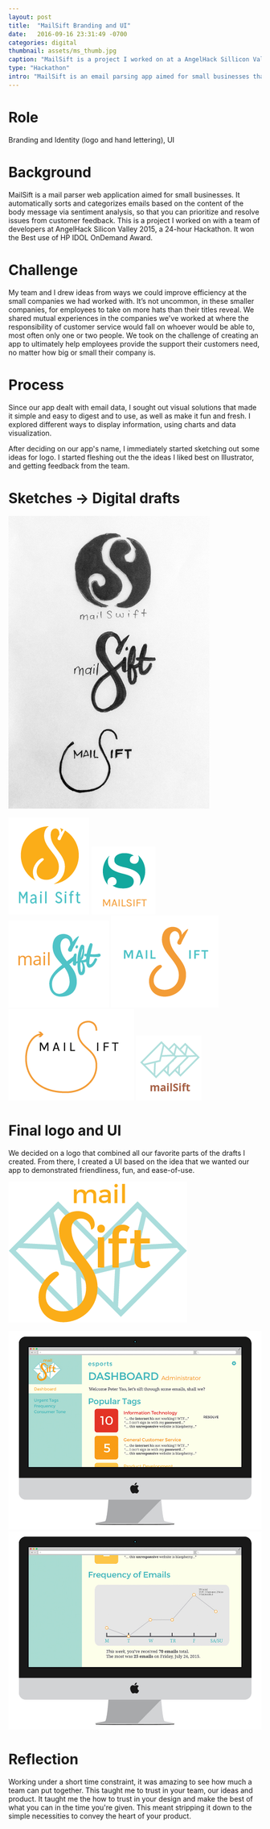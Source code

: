 ```yaml
---
layout: post
title:  "MailSift Branding and UI"
date:   2016-09-16 23:31:49 -0700
categories: digital
thumbnail: assets/ms_thumb.jpg
caption: "MailSift is a project I worked on at a AngelHack Sillicon Valley 2015. It is a mail parser web application aimed for small businesses."
type: "Hackathon"
intro: "MailSift is an email parsing app aimed for small businesses that I helped develop at Angelhack 2015."
---
```

# Role
Branding and Identity (logo and hand lettering), UI

# Background
MailSift is a mail parser web application aimed for small businesses. It automatically sorts and categorizes emails based on the content of the body message via sentiment analysis, so that you can prioritize and resolve issues from customer feedback. This is a project I worked on with a team of developers at AngelHack Silicon Valley 2015, a 24-hour Hackathon. It won the Best use of HP IDOL OnDemand Award.

# Challenge
My team and I drew ideas from ways we could improve efficiency at the small companies we had worked with. It’s not uncommon, in these smaller companies, for employees to take on more hats than their titles reveal. We shared mutual experiences in the companies we've worked at where the responsibility of customer service would fall on whoever would be able to, most often only one or two people. We took on the challenge of creating an app to ultimately help employees provide the support their customers need, no matter how big or small their company is.

# Process
Since our app dealt with email data, I sought out visual solutions that made it simple and easy to digest and to use, as well as make it fun and fresh. I explored different ways to display information, using charts and data visualization.

After deciding on our app's name, I immediately started sketching out some ideas for logo. I started fleshing out the the ideas I liked best on Illustrator, and getting feedback from the team.

# Sketches → Digital drafts

<img class="left" src="/assets/mailsift_sketches.jpg" width="400px">

![MSLogoIdea](/assets/mailsift_logos-08.png)
![MSLogoIdea](/assets/mailsift_logos-09.png)<br>
![MSLogoIdea](/assets/mailsift_logos-05.png)
![MSLogoIdea](/assets/mailsift_logos-06.png)<br>
![MSLogoIdea](/assets/mailsift_logos-07.png)
![MSLogoIdea](/assets/mailsift_logos-04.png)



# Final logo and UI
We decided on a logo that combined all our favorite parts of the drafts I created. From there, I created a UI based on the idea that we wanted our app to demonstrated friendliness, fun, and ease-of-use.

![Final](/assets/mailsift_final_logo.png)


![MailSift Web App](/assets/mailsift_mockup_website.jpg)
![MailSift Web App](/assets/mailsift_mockup_website2.jpg)


# Reflection
Working under a short time constraint, it was amazing to see how much a team can put together. This taught me to trust in your team, our ideas and product. It taught me the how to trust in your design and make the best of what you can in the time you're given. This meant stripping it down to the simple necessities to convey the heart of your product.
